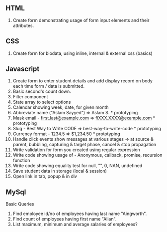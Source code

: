 HTML
--------------------------
1. Create form demonstrating usage of form input elements and their attributes.

CSS
--------------------------
1. Create form for biodata, using inline, internal & external css (basics)

Javascript
--------------------------
1. Create form to enter student details and add display record on body each time form / data is submitted.
2. Basic second's count down.
3. Filter component
4. State array to select options 
5. Calendar showing week, date, for given month
3. Abbreviate name ("Aslam Sayyed") => Aslam S. * prototyping
4. Mask email - first.last@example.com  => fiXXX.XXXX@example.com * prototyping
5. Slug - Best Way to Write CODE => best-way-to-write-code * prototyping
6. Currency format - 1234.5 => $1,234.50 * prototyping
7. Handle click events show messages at various stages => at source & parent, bubbling, capturing & target phase, cancel & stop propagation
10. Write validation for form you created using regular expression
11. Write code showing usage of - Anonymous, callback, promise, recursion function
12. Write code showing equality test for null, "", 0, NAN, undefined
13. Save student data in storage (local & session)
14. Open link in tab, popup & in div

MySql
----------------------------------
Basic Queries
 1. Find employee id/no of employees having last name "Aingworth".
 2. Find count of employees having first name "Alian".
 3. List maximum, minimum and average salaries of employees?
 
